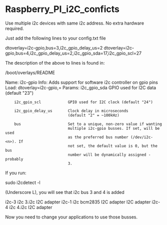 # Raspberry_PI_i2C_conficts
Use multiple i2c devices with same i2c address. No extra hardware required.

Just add the following lines to your config.txt file

dtoverlay=i2c-gpio,bus=3,i2c_gpio_delay_us=2
dtoverlay=i2c-gpio,bus=4,i2c_gpio_delay_us=2,i2c_gpio_sda=17,i2c_gpio_scl=27

The description of the above to lines is found in:

/boot/overlays/README

Name:   i2c-gpio
Info:   Adds support for software i2c controller on gpio pins
Load:   dtoverlay=i2c-gpio,<param>=<val>
Params: i2c_gpio_sda            GPIO used for I2C data (default "23")

        i2c_gpio_scl            GPIO used for I2C clock (default "24")

        i2c_gpio_delay_us       Clock delay in microseconds
                                (default "2" = ~100kHz)

        bus                     Set to a unique, non-zero value if wanting
                                multiple i2c-gpio busses. If set, will be used
                                as the preferred bus number (/dev/i2c-<n>). If
                                not set, the default value is 0, but the bus
                                number will be dynamically assigned - probably
                                3.


If you run:

sudo i2cdetect -l

(Underscore L), you will see that i2c bus 3 and 4 is added

i2c-3	i2c       	3.i2c                           	I2C adapter
i2c-1	i2c       	bcm2835 I2C adapter             	I2C adapter
i2c-4	i2c       	4.i2c                           	I2C adapter

Now you need to change your applications to use those busses.
